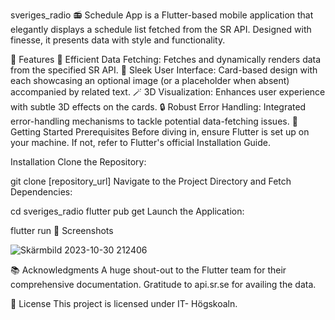 sveriges_radio 📻
Schedule App is a Flutter-based mobile application that elegantly displays a schedule list fetched from the SR API. Designed with finesse, it presents data with style and functionality.

🌟 Features
📡 Efficient Data Fetching: Fetches and dynamically renders data from the specified SR API.
🎨 Sleek User Interface: Card-based design with each showcasing an optional image (or a placeholder when absent) accompanied by related text.
🪄 3D Visualization: Enhances user experience with subtle 3D effects on the cards.
🔒 Robust Error Handling: Integrated error-handling mechanisms to tackle potential data-fetching issues.
🚀 Getting Started
Prerequisites
Before diving in, ensure Flutter is set up on your machine. If not, refer to Flutter's official Installation Guide.

Installation
Clone the Repository:

git clone [repository_url]
Navigate to the Project Directory and Fetch Dependencies:

cd sveriges_radio
flutter pub get
Launch the Application:

flutter run
📸 Screenshots

![Skärmbild 2023-10-30 212406](https://github.com/alex88g/sveriges_radio/assets/113544188/318fe38e-02e6-4ab5-b72b-a007e6ef7622)

📚 Acknowledgments
A huge shout-out to the Flutter team for their comprehensive documentation.
Gratitude to api.sr.se for availing the data.

📜 License
This project is licensed under IT- Högskoaln.


 
